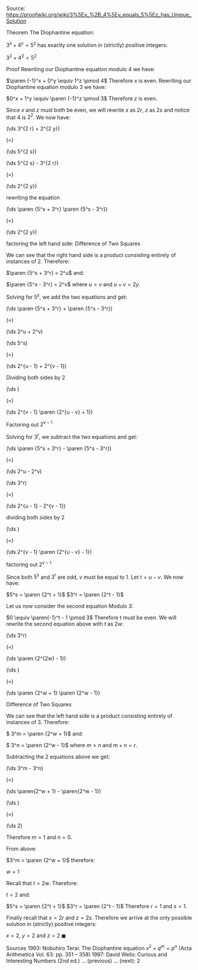 # 

Source: https://proofwiki.org/wiki/3%5Ex_%2B_4%5Ey_equals_5%5Ez_has_Unique_Solution

Theorem
The Diophantine equation:

$3^x + 4^y = 5^z$
has exactly one solution in (strictly) positive integers:

$3^2 + 4^2 = 5^2$


Proof
Rewriting our Diophantine equation modulo $4$ we have:

$\paren {-1}^x + 0^y \equiv 1^z \pmod 4$
Therefore $x$ is even.
Rewriting our Diophantine equation modulo 3 we have:

$0^x + 1^y \equiv \paren {-1}^z \pmod 3$
Therefore $z$ is even.

Since $x$ and $z$ must both be even, we will rewrite $x$ as $2 r$, $z$ as $2 s$ and notice that $4$ is $2^2$.
We now have:














\(\ds 3^{2 r} + 2^{2 y}\)

\(=\)







\(\ds 5^{2 s}\)




















\(\ds 5^{2 s} - 3^{2 r}\)

\(=\)







\(\ds 2^{2 y}\)





rewriting the equation














\(\ds \paren {5^s + 3^r} \paren {5^s - 3^r}\)

\(=\)







\(\ds 2^{2 y}\)





factoring the left hand side: Difference of Two Squares




We can see that the right hand side is a product consisting entirely of instances of $2$.
Therefore:

$\paren {5^s + 3^r} = 2^u$
and:

$\paren {5^s - 3^r} = 2^v$
where $u > v$ and $u + v = 2 y$.

Solving for $5^s$, we add the two equations and get:














\(\ds \paren {5^s + 3^r} + \paren {5^s - 3^r}\)

\(=\)







\(\ds 2^u + 2^v\)




















\(\ds 5^s\)

\(=\)







\(\ds 2^{u - 1} + 2^{v - 1}\)





Dividing both sides by $2$














\(\ds \)

\(=\)







\(\ds 2^{v - 1} \paren {2^{u - v} + 1}\)





Factoring out $2^{v - 1}$




Solving for $3^r$, we subtract the two equations and get:














\(\ds \paren {5^s + 3^r} - \paren {5^s - 3^r}\)

\(=\)







\(\ds 2^u - 2^v\)




















\(\ds 3^r\)

\(=\)







\(\ds 2^{u - 1} - 2^{v - 1}\)





dividing both sides by $2$














\(\ds \)

\(=\)







\(\ds 2^{v - 1} \paren {2^{u - v} - 1}\)





factoring out $2^{v - 1}$




Since both $5^s$ and $3^r$ are odd, $v$ must be equal to $1$.
Let $t = u - v$.
We now have:

$5^s = \paren {2^t + 1}$
$3^r = \paren {2^t - 1}$

Let us now consider the second equation Modulo 3:

$0 \equiv \paren{-1}^t - 1 \pmod 3$
Therefore t must be even. 
We will rewrite the second equation above with $t$ as $2 w$:














\(\ds 3^r\)

\(=\)







\(\ds \paren {2^{2w} - 1}\)




















\(\ds \)

\(=\)







\(\ds \paren {2^w + 1} \paren {2^w - 1}\)





Difference of Two Squares




We can see that the left hand side is a product consisting entirely of instances of $3$.
Therefore:

$ 3^m = \paren {2^w + 1}$
and:

$ 3^n = \paren {2^w - 1}$
where $m > n$ and $m + n = r$.

Subtracting the $2$ equations above we get:














\(\ds 3^m - 3^n\)

\(=\)







\(\ds \paren{2^w + 1} - \paren{2^w - 1}\)




















\(\ds \)

\(=\)







\(\ds 2\)









Therefore $m = 1$ and $n = 0$.

From above:

$3^m = \paren {2^w + 1}$
therefore:

$w = 1$

Recall that $t = 2w$.
Therefore:

$t = 2$
and:

$5^s = \paren {2^t + 1}$
$3^r = \paren {2^t - 1}$
Therefore $r = 1$ and $s = 1$.

Finally recall that $x = 2 r$ and $z = 2 s$.
Therefore we arrive at the only possible solution in (strictly) positive integers:

$x = 2$, $y = 2$ and $z = 2$
$\blacksquare$


Sources
1993: Nobuhiro Terai: The Diophantine equation $x^2 + q^m = p^n$ (Acta Arithmetica Vol. 63: pp. 351 – 358)
1997: David Wells: Curious and Interesting Numbers (2nd ed.) ... (previous) ... (next): $2$




